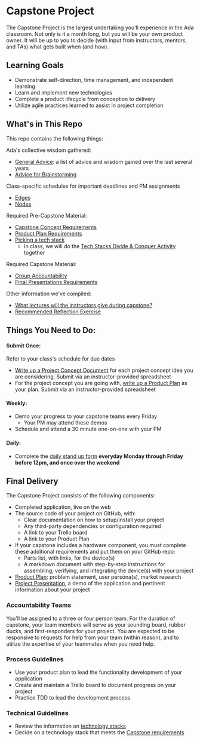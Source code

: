 # Capstone Project
The Capstone Project is the largest undertaking you'll experience in the Ada classroom. Not only is it a month long, but you will be your own product owner. It will be up to you to decide (with input from instructors, mentors, and TAs) what gets built when (and how).

## Learning Goals
- Demonstrate self-direction, time management, and independent learning
- Learn and implement new technologies
- Complete a product lifecycle from conception to delivery
- Utilize agile practices learned to assist in project completion

## What's in This Repo

This repo contains the following things:

Ada's collective wisdom gathered:
- [General Advice](advice.md): a list of advice and wisdom gained over the last several years
- [Advice for Brainstorming](brainstorming.md)

Class-specific schedules for important deadlines and PM assignments
- [Edges](edges-class-details.md)
- [Nodes](nodes-class-details.md)

Required Pre-Capstone Material:
- [Capstone Concept Requirements](concept.md)
- [Product Plan Requirements](product-plan.md)
- [Picking a tech stack](tech-stacks.md)
  - In class, we will do the [Tech Stacks Divide & Conquer Activity](tech-stacks-dc.md) together

Required Capstone Material:
- [Group Accountability](groups.md)
- [Final Presentations Requirements](presentation.md)

Other information we've compiled:
- [What lectures will the instructors give during capstone?](lectures.md)
- [Recommended Reflection Exercise](reflections.md)


## Things You Need to Do:

#### Submit Once:
Refer to your class's schedule for due dates
- [Write up a Project Concept Document](concept.md) for each project concept idea you are considering. Submit via an instructor-provided spreadsheet
- For the project concept you are going with, [write up a Product Plan](product-plan.md) as your plan. Submit via an instructor-provided spreadsheet

#### Weekly:
- Demo your progress to your capstone teams every Friday
  - Your PM may attend these demos
- Schedule and attend a 30 minute one-on-one with your PM

#### Daily:
- Complete the [daily stand up form]() __everyday Monday through Friday before 12pm, and once over the weekend__

## Final Delivery
The Capstone Project consists of the following components:
- Completed application, live on the web
- The source code of your project on GitHub, with:
  - Clear documentation on how to setup/install your project
  - Any third-party dependencies or configuration required
  - A link to your Trello board
  - A link to your Product Plan
- If your capstone includes a hardware component, you must complete these additional requirements and put them on your GitHub repo:
  - Parts list, with links, for the device(s)
  - A markdown document with step-by-step instructions for assembling, verifying, and integrating the device(s) with your project
- [Product Plan](product-plan.md): problem statement, user persona(s), market research
- [Project Presentation](presentation.md), a demo of the application and pertinent information about your project

### Accountability Teams
You'll be assigned to a three or four person team. For the duration of capstone, your team members will serve as your sounding board, rubber ducks, and first-responders for your project. You are expected to be responsive to requests for help from your team (within reason), and to utilize the expertise of your teammates when you need help.

### Process Guidelines
- Use your product plan to lead the functionality development of your application
- Create and maintain a Trello board to document progress on your project
- Practice TDD to lead the development process

### Technical Guidelines
- Review the information on [technology stacks](tech-stacks.md)
- Decide on a technology stack that meets the [Capstone requirements](tech-stacks.md#capstone-requirements)
